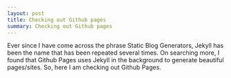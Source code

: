 ```yaml
---
layout: post
title: Checking out Github pages
summary: Checking out Github pages
---
```


Ever since I have come across the phrase Static Blog Generators, Jekyll has been the name that has been repeated several times. On searching more, I found that Github Pages uses Jekyll in the background to generate beautiful pages/sites. So, here I am checking out Github Pages.
